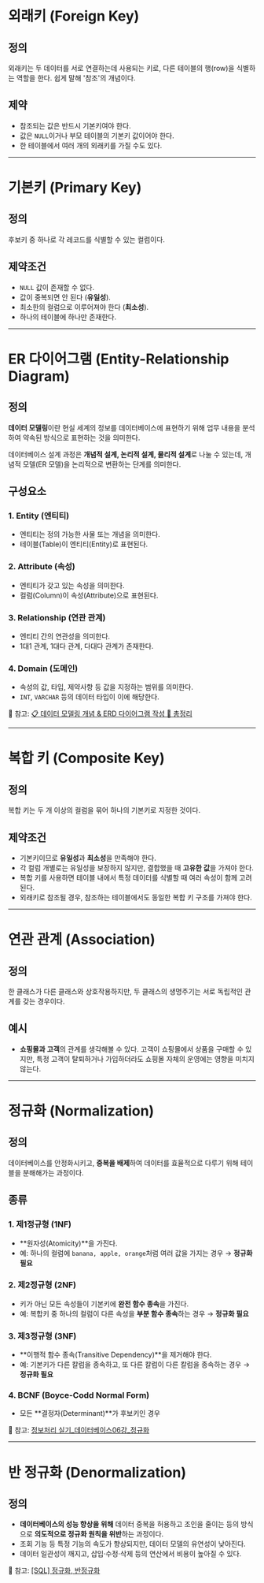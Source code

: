 # 외래키 (Foreign Key)

## 정의
외래키는 두 데이터를 서로 연결하는데 사용되는 키로, 다른 테이블의 행(row)을 식별하는 역할을 한다. 쉽게 말해 '참조'의 개념이다.

## 제약
- 참조되는 값은 반드시 기본키여야 한다.
- 값은 `NULL`이거나 부모 테이블의 기본키 값이어야 한다.
- 한 테이블에서 여러 개의 외래키를 가질 수도 있다.

---

# 기본키 (Primary Key)

## 정의
후보키 중 하나로 각 레코드를 식별할 수 있는 컬럼이다.

## 제약조건
- `NULL` 값이 존재할 수 없다.
- 값이 중복되면 안 된다 (**유일성**).
- 최소한의 컬럼으로 이루어져야 한다 (**최소성**).
- 하나의 테이블에 하나만 존재한다.

---

# ER 다이어그램 (Entity-Relationship Diagram)

## 정의
**데이터 모델링**이란 현실 세계의 정보를 데이터베이스에 표현하기 위해 업무 내용을 분석하여 약속된 방식으로 표현하는 것을 의미한다.

데이터베이스 설계 과정은 **개념적 설계, 논리적 설계, 물리적 설계**로 나눌 수 있는데, 개념적 모델(ER 모델)을 논리적으로 변환하는 단계를 의미한다.

## 구성요소
### 1. Entity (엔티티)
- 엔티티는 정의 가능한 사물 또는 개념을 의미한다.
- 테이블(Table)이 엔티티(Entity)로 표현된다.

### 2. Attribute (속성)
- 엔티티가 갖고 있는 속성을 의미한다.
- 컬럼(Column)이 속성(Attribute)으로 표현된다.

### 3. Relationship (연관 관계)
- 엔티티 간의 연관성을 의미한다.
- 1대1 관계, 1대다 관계, 다대다 관계가 존재한다.

### 4. Domain (도메인)
- 속성의 값, 타입, 제약사항 등 값을 지정하는 범위를 의미한다.
- `INT`, `VARCHAR` 등의 데이터 타입이 이에 해당한다.

📌 참고: [📋 데이터 모델링 개념 & ERD 다이어그램 작성 💯 총정리](https://inpa.tistory.com/entry/DB-%F0%9F%93%9A-%EB%8D%B0%EC%9D%B4%ED%84%B0-%EB%AA%A8%EB%8D%B8%EB%A7%81-1N-%EA%B4%80%EA%B3%84-%F0%9F%93%88-ERD-%EB%8B%A4%EC%9D%B4%EC%96%B4%EA%B7%B8%EB%9E%A8#%EB%8D%B0%EC%9D%B4%ED%84%B0_%EB%AA%A8%EB%8D%B8%EB%A7%81_%EC%A0%88%EC%B0%A8_%EC%A0%95%EB%A6%AC)

---

# 복합 키 (Composite Key)

## 정의
복합 키는 두 개 이상의 컬럼을 묶어 하나의 기본키로 지정한 것이다.

## 제약조건
- 기본키이므로 **유일성**과 **최소성**을 만족해야 한다.
- 각 컬럼 개별로는 유일성을 보장하지 않지만, 결합했을 때 **고유한 값**을 가져야 한다.
- 복합 키를 사용하면 테이블 내에서 특정 데이터를 식별할 때 여러 속성이 함께 고려된다.
- 외래키로 참조될 경우, 참조하는 테이블에서도 동일한 복합 키 구조를 가져야 한다.

---

# 연관 관계 (Association)

## 정의
한 클래스가 다른 클래스와 상호작용하지만, 두 클래스의 생명주기는 서로 독립적인 관계를 갖는 경우이다.

## 예시
- **쇼핑몰과 고객**의 관계를 생각해볼 수 있다. 고객이 쇼핑몰에서 상품을 구매할 수 있지만, 특정 고객이 탈퇴하거나 가입하더라도 쇼핑몰 자체의 운영에는 영향을 미치지 않는다.

---

# 정규화 (Normalization)

## 정의
데이터베이스를 안정화시키고, **중복을 배제**하여 데이터를 효율적으로 다루기 위해 테이블을 분해해가는 과정이다.

## 종류
### 1. **제1정규형 (1NF)**
- **원자성(Atomicity)**을 가진다.
- 예: 하나의 컬럼에 `banana, apple, orange`처럼 여러 값을 가지는 경우 → **정규화 필요**

### 2. **제2정규형 (2NF)**
- 키가 아닌 모든 속성들이 기본키에 **완전 함수 종속**을 가진다.
- 예: 복합키 중 하나의 컬럼이 다른 속성을 **부분 함수 종속**하는 경우 → **정규화 필요**

### 3. **제3정규형 (3NF)**
- **이행적 함수 종속(Transitive Dependency)**을 제거해야 한다.
- 예: 기본키가 다른 칼럼을 종속하고, 또 다른 칼럼이 다른 칼럼을 종속하는 경우 → **정규화 필요**

### 4. **BCNF (Boyce-Codd Normal Form)**
- 모든 **결정자(Determinant)**가 후보키인 경우

📌 참고: [정보처리 실기_데이터베이스06강_정규화](https://youtu.be/RXQ1kZ_JHqg?si=f0OPsoOWnJXSbqca)

---

# 반 정규화 (Denormalization)

## 정의
- **데이터베이스의 성능 향상을 위해** 데이터 중복을 허용하고 조인을 줄이는 등의 방식으로 **의도적으로 정규화 원칙을 위반**하는 과정이다.
- 조회 기능 등 특정 기능의 속도가 향상되지만, 데이터 모델의 유연성이 낮아진다.
- 데이터 일관성이 깨지고, 삽입·수정·삭제 등의 연산에서 비용이 높아질 수 있다.

📌 참고: [[SQL] 정규화, 반정규화](https://seaforest76.tistory.com/28)
